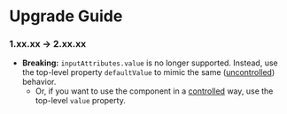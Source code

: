 Upgrade Guide
=============

### 1.xx.xx -> 2.xx.xx

- **Breaking:** `inputAttributes.value` is no longer supported. Instead, use the top-level property `defaultValue` to mimic the same ([uncontrolled](https://facebook.github.io/react/docs/forms.html#uncontrolled-components)) behavior.
  - Or, if you want to use the component in a [controlled](https://facebook.github.io/react/docs/forms.html#controlled-components) way, use the top-level `value` property.
